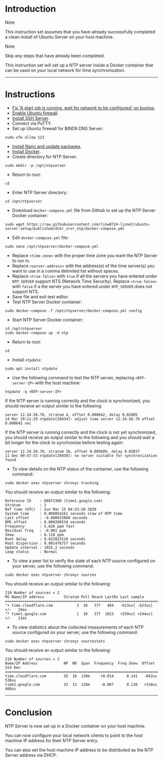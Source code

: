 # Introduction
> [!NOTE]
> This instruction set assumes that you have already successfully completed a clean install of Ubuntu Server on your host machine.

> [!NOTE]
> Skip any steps that have already been completed.

This instruction set will set up a NTP server inside a Docker container that can be used on your local network for time synchronization.

-----
# Instructions
* [Fix 'A start job is running, wait for network to be configured' on bootup](/fix_network-bootup/readme.md).
* [Enable Ubuntu firewall](/enable_firewall/readme.md).
* [Install SSH Server](/install_ssh-srvr/readme.md).
* Connect via PuTTY.
* Set up Ubuntu firewall for BIND9 DNS Server:
```
sudo ufw allow 123
```
* [Install Nano and update packages](/install_nano/readme.md).
* [Install Docker](/install_docker/readme.md).
* Create directory for NTP Server:
```
sudo mkdir -p /opt/ntpserver
```
* Return to root:
```
cd
```
* Enter NTP Server directory:
```
cd /opt/ntpserver
```
* Download `docker-compose.yml` file from Github to set up the NTP Server Docker container:
```
sudo wget https://raw.githubusercontent.com/linw0724-linnet/ubuntu-server-setup/published/dckr_srvr_ntp/docker-compose.yml
```
* Edit `docker-compose.yml` file:
```
sudo nano /opt/ntpserver/docker-compose.yml
```
* Replace `<time-zone>` with the proper time zone you want the NTP Server to run in.
* Replace `<server-address>` with the address(s) of the time server(s) you want to use in a comma delimited list without spaces.
* Replace `<true-false>` with `true` if all the servers you have entered under `NTP_SERVER` support NTS (Network Time Security). Replace `<true-false>` with `false` if a the server you have entered under `NTP_SERVER` does not support NTS.
* Save file and exit text editor.
* Test NTP Server Docker container:
```
sudo docker-compose -f /opt/ntpserver/docker-compose.yml config
```
* Start NTP Server Docker container:
```
cd /opt/ntpserver
sudo docker-compose up -d ntp
```
* Return to root:
```
cd
```
* Install `ntpdate`:
```
sudo apt install ntpdate
```
* Use the following command to test the NTP server, replacing `<NTP-server-IP>` with the host machine:
```
ntpdate -q <NTP-server-IP>
```
If the NTP server is running correctly and the clock is synchronized, you should receive an output similar to the following:
```
server 12.34.56.78, stratum 4, offset 0.000642, delay 0.02805
14 Mar 19:21:29 ntpdate[26834]: adjust time server 12.34.56.78 offset 0.000642 sec
```
If the NTP server is running correctly and the clock is not yet synchronized, you should receive an output similar to the following and you should wait a bit longer for the clock to synchronize before testing again:
```
server 12.34.56.78, stratum 16, offset 0.005689, delay 0.02837
11 Dec 09:47:53 ntpdate[26030]: no server suitable for synchronization found
```
* To view details on the NTP status of the container, use the following command:
```
sudo docker exec ntpserver chronyc tracking
```
You should receive an output similar to the following:
```
Reference ID    : D8EF2300 (time1.google.com)
Stratum         : 2
Ref time (UTC)  : Sun Mar 15 04:33:30 2020
System time     : 0.000054161 seconds slow of NTP time
Last offset     : -0.000015060 seconds
RMS offset      : 0.000206534 seconds
Frequency       : 5.626 ppm fast
Residual freq   : -0.001 ppm
Skew            : 0.118 ppm
Root delay      : 0.022015510 seconds
Root dispersion : 0.001476757 seconds
Update interval : 1025.2 seconds
Leap status     : Normal
```
* To view a peer list to verify the state of each NTP source configured on your server, use the following command:
```
sudo docker exec ntpserver chronyc sources
```
You should receive an output similar to the following:
```
210 Number of sources = 2
MS Name/IP address         Stratum Poll Reach LastRx Last sample
===============================================================================
^+ time.cloudflare.com           3  10   377   404   -623us[ -623us] +/-   24ms
^* time1.google.com              1  10   377  1023   +259us[ +244us] +/-   11ms
```
* To view statistics about the collected measurements of each NTP source configured on your server, use the following command:
```
sudo docker exec ntpserver chronyc sourcestats
```
You should receive an output similar to the following:
```
210 Number of sources = 2
Name/IP Address            NP  NR  Span  Frequency  Freq Skew  Offset  Std Dev
==============================================================================
time.cloudflare.com        35  18  139m     +0.014      0.141   -662us   530us
time1.google.com           33  13  128m     -0.007      0.138   +318us   460us
```
-----
# Conclusion
NTP Server is now set up in a Docker container on your host machine.

You can now configure your local network clients to point to the host machine IP address for their NTP Server entry.

You can also set the host machine IP address to be distributed as the NTP Server address via DHCP.
